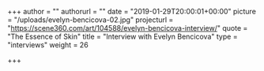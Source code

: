 +++
author = ""
authorurl = ""
date = "2019-01-29T20:00:01+00:00"
picture = "/uploads/evelyn-bencicova-02.jpg"
projecturl = "https://scene360.com/art/104588/evelyn-bencicova-interview/"
quote = "The Essence of Skin"
title = "Interview with Evelyn Bencicova"
type = "interviews"
weight = 26

+++
